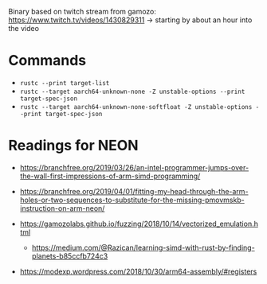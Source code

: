 Binary based on twitch stream from gamozo:
https://www.twitch.tv/videos/1430829311
-> starting by about an hour into the video



# Commands
* `rustc --print target-list`
* `rustc --target aarch64-unknown-none -Z unstable-options --print target-spec-json`
* `rustc --target aarch64-unknown-none-softfloat -Z unstable-options --print target-spec-json`


# Readings for NEON
* https://branchfree.org/2019/03/26/an-intel-programmer-jumps-over-the-wall-first-impressions-of-arm-simd-programming/
* https://branchfree.org/2019/04/01/fitting-my-head-through-the-arm-holes-or-two-sequences-to-substitute-for-the-missing-pmovmskb-instruction-on-arm-neon/
* https://gamozolabs.github.io/fuzzing/2018/10/14/vectorized_emulation.html
	* https://medium.com/@Razican/learning-simd-with-rust-by-finding-planets-b85ccfb724c3

* https://modexp.wordpress.com/2018/10/30/arm64-assembly/#registers

